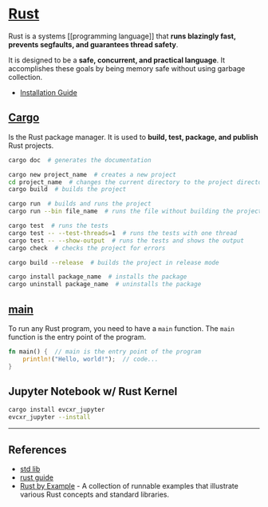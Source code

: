 # [Rust](https://www.rust-lang.org/learn)

Rust is a systems [[programming language]] that **runs blazingly fast, prevents segfaults, and guarantees thread safety**.

It is designed to be a **safe, concurrent, and practical language**. It accomplishes these goals by being memory safe without using garbage collection.

- [Installation Guide](https://www.rust-lang.org/tools/install)

## [Cargo](https://doc.rust-lang.org/cargo/)
Is the Rust package manager. It is used to **build, test, package, and publish** Rust projects.
```bash
cargo doc  # generates the documentation

cargo new project_name  # creates a new project
cd project_name  # changes the current directory to the project directory
cargo build  # builds the project

cargo run  # builds and runs the project
cargo run --bin file_name  # runs the file without building the project

cargo test  # runs the tests
cargo test -- --test-threads=1  # runs the tests with one thread
cargo test -- --show-output  # runs the tests and shows the output
cargo check  # checks the project for errors

cargo build --release  # builds the project in release mode

cargo install package_name  # installs the package
cargo uninstall package_name  # uninstalls the package
```

## [main](./notebook/src/main.rs)
To run any Rust program, you need to have a `main` function. The `main` function is the entry point of the program.
```rust
fn main() {  // main is the entry point of the program
    println!("Hello, world!");  // code...
}
```

## Jupyter Notebook w/ Rust Kernel
```bash
cargo install evcxr_jupyter
evcxr_jupyter --install
```

----
## References
- [std lib](https://doc.rust-lang.org/std/index.html)
- [rust guide](https://doc.rust-lang.org/edition-guide/introduction.html)
- [Rust by Example](https://doc.rust-lang.org/rust-by-example/) - A collection of runnable examples that illustrate various Rust concepts and standard libraries.

